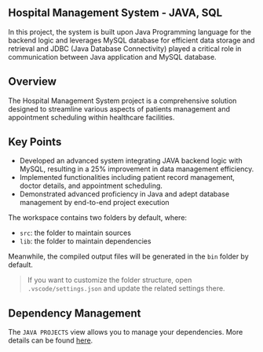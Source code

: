 ## Hospital Management System - JAVA, SQL

In this project, the system is built upon Java Programming language for the backend logic and leverages MySQL database for efficient data storage and retrieval and JDBC (Java Database Connectivity) played a critical role in communication between Java application and MySQL database.
## Overview
The Hospital Management System project is a comprehensive solution designed to streamline various aspects of patients management and appointment scheduling within healthcare facilities.

## Key Points
- Developed an advanced system integrating JAVA backend logic with MySQL, resulting in a 25% improvement in data management efficiency.
- Implemented functionalities including patient record management, doctor details, and appointment scheduling.
- Demonstrated advanced proficiency in Java and adept database management by end-to-end project execution

The workspace contains two folders by default, where:

- `src`: the folder to maintain sources
- `lib`: the folder to maintain dependencies

Meanwhile, the compiled output files will be generated in the `bin` folder by default.

> If you want to customize the folder structure, open `.vscode/settings.json` and update the related settings there.

## Dependency Management

The `JAVA PROJECTS` view allows you to manage your dependencies. More details can be found [here](https://github.com/microsoft/vscode-java-dependency#manage-dependencies).
